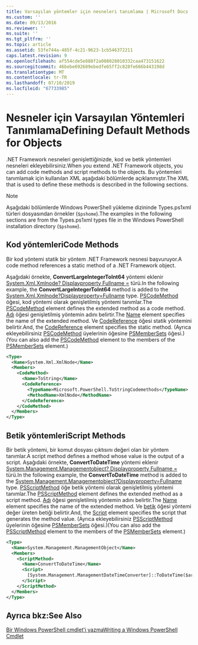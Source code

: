 ```yaml
---
title: Varsayılan yöntemler için nesneleri tanımlama | Microsoft Docs
ms.custom: ''
ms.date: 09/13/2016
ms.reviewer: ''
ms.suite: ''
ms.tgt_pltfrm: ''
ms.topic: article
ms.assetid: 53fe744a-485f-4c21-9623-1cb546372211
caps.latest.revision: 9
ms.openlocfilehash: af554cde5e888f2a008028010332caa473151622
ms.sourcegitcommit: 46bebe692689ebedfe65ff2c828fe666b443198d
ms.translationtype: MT
ms.contentlocale: tr-TR
ms.lasthandoff: 07/10/2019
ms.locfileid: "67733985"
---
```

# <a name="defining-default-methods-for-objects"></a><span data-ttu-id="4b78b-102">Nesneler için Varsayılan Yöntemleri Tanımlama</span><span class="sxs-lookup"><span data-stu-id="4b78b-102">Defining Default Methods for Objects</span></span>

<span data-ttu-id="4b78b-103">.NET Framework nesneleri genişlettiğinizde, kod ve betik yöntemleri nesneleri ekleyebilirsiniz.</span><span class="sxs-lookup"><span data-stu-id="4b78b-103">When you extend .NET Framework objects, you can add code methods and script methods to the objects.</span></span> <span data-ttu-id="4b78b-104">Bu yöntemleri tanımlamak için kullanılan XML aşağıdaki bölümlerde açıklanmıştır.</span><span class="sxs-lookup"><span data-stu-id="4b78b-104">The XML that is used to define these methods is described in the following sections.</span></span>

> [!NOTE]
> <span data-ttu-id="4b78b-105">Aşağıdaki bölümlerde Windows PowerShell yükleme dizininde Types.ps1xml türleri dosyasından örnekler (`$pshome`).</span><span class="sxs-lookup"><span data-stu-id="4b78b-105">The examples in the following sections are from the Types.ps1xml types file in the Windows PowerShell installation directory (`$pshome`).</span></span>

## <a name="code-methods"></a><span data-ttu-id="4b78b-106">Kod yöntemleri</span><span class="sxs-lookup"><span data-stu-id="4b78b-106">Code Methods</span></span>

<span data-ttu-id="4b78b-107">Bir kod yöntemi statik bir yöntem .NET Framework nesnesi başvuruyor.</span><span class="sxs-lookup"><span data-stu-id="4b78b-107">A code method references a static method of a .NET Framework object.</span></span>

<span data-ttu-id="4b78b-108">Aşağıdaki örnekte, **ConvertLargeIntegerToInt64** yöntemi eklenir [System.Xml.Xmlnode? Displayproperty Fullname =](/dotnet/api/System.Xml.XmlNode) türü.</span><span class="sxs-lookup"><span data-stu-id="4b78b-108">In the following example, the **ConvertLargeIntegerToInt64** method is added to the [System.Xml.Xmlnode?Displayproperty=Fullname](/dotnet/api/System.Xml.XmlNode) type.</span></span> <span data-ttu-id="4b78b-109">[PSCodeMethod](/dotnet/api/system.management.automation.pscodemethod) öğesi, kod yöntemi olarak genişletilmiş yöntemi tanımlar.</span><span class="sxs-lookup"><span data-stu-id="4b78b-109">The [PSCodeMethod](/dotnet/api/system.management.automation.pscodemethod) element defines the extended method as a code method.</span></span> <span data-ttu-id="4b78b-110">[Adı](/dotnet/api/system.management.automation.psmemberinfo.name?view=pscore-6.2.0#System_Management_Automation_PSMemberInfo_Name) öğesi genişletilmiş yöntemin adını belirtir.</span><span class="sxs-lookup"><span data-stu-id="4b78b-110">The [Name](/dotnet/api/system.management.automation.psmemberinfo.name?view=pscore-6.2.0#System_Management_Automation_PSMemberInfo_Name) element specifies the name of the extended method.</span></span> <span data-ttu-id="4b78b-111">Ve [CodeReference](/dotnet/api/system.management.automation.pscodemethod.codereference?view=pscore-6.2.0#System_Management_Automation_PSCodeMethod_CodeReference) öğesi statik yöntemini belirtir.</span><span class="sxs-lookup"><span data-stu-id="4b78b-111">And, the [CodeReference](/dotnet/api/system.management.automation.pscodemethod.codereference?view=pscore-6.2.0#System_Management_Automation_PSCodeMethod_CodeReference) element specifies the static method.</span></span> <span data-ttu-id="4b78b-112">(Ayrıca ekleyebilirsiniz [PSCodeMethod](/dotnet/api/system.management.automation.pscodemethod) üyelerinin öğesine [PSMemberSets](/dotnet/api/system.management.automation.psmemberset?view=pscore-6.2.0) öğesi.)</span><span class="sxs-lookup"><span data-stu-id="4b78b-112">(You can also add the [PSCodeMethod](/dotnet/api/system.management.automation.pscodemethod) element to the members of the [PSMemberSets](/dotnet/api/system.management.automation.psmemberset?view=pscore-6.2.0) element.)</span></span>

```xml
<Type>
  <Name>System.Xml.XmlNode</Name>
  <Members>
    <CodeMethod>
      <Name>ToString</Name>
      <CodeReference>
        <TypeName>Microsoft.PowerShell.ToStringCodemethods</TypeName>
        <MethodName>XmlNode</MethodName>
      </CodeReference>
    </CodeMethod>
  </Members>
</Type>
```

## <a name="script-methods"></a><span data-ttu-id="4b78b-113">Betik yöntemleri</span><span class="sxs-lookup"><span data-stu-id="4b78b-113">Script Methods</span></span>

<span data-ttu-id="4b78b-114">Bir betik yöntemi, bir komut dosyası çıktısını değeri olan bir yöntem tanımlar.</span><span class="sxs-lookup"><span data-stu-id="4b78b-114">A script method defines a method whose value is the output of a script.</span></span> <span data-ttu-id="4b78b-115">Aşağıdaki örnekte, **ConvertToDateTime** yöntemi eklenir [System.Management.Managementobject? Displayproperty Fullname =](/dotnet/api/System.Management.ManagementObject) türü.</span><span class="sxs-lookup"><span data-stu-id="4b78b-115">In the following example, the **ConvertToDateTime** method is added to the [System.Management.Managementobject?Displayproperty=Fullname](/dotnet/api/System.Management.ManagementObject) type.</span></span> <span data-ttu-id="4b78b-116">[PSScriptMethod](/dotnet/api/system.management.automation.psscriptmethod?view=pscore-6.2.0) öğe betik yöntemi olarak genişletilmiş yöntemi tanımlar.</span><span class="sxs-lookup"><span data-stu-id="4b78b-116">The [PSScriptMethod](/dotnet/api/system.management.automation.psscriptmethod?view=pscore-6.2.0) element defines the extended method as a script method.</span></span> <span data-ttu-id="4b78b-117">[Adı](/dotnet/api/system.management.automation.psmemberinfo.name?view=pscore-6.2.0#System_Management_Automation_PSMemberInfo_Name) öğesi genişletilmiş yöntemin adını belirtir.</span><span class="sxs-lookup"><span data-stu-id="4b78b-117">The [Name](/dotnet/api/system.management.automation.psmemberinfo.name?view=pscore-6.2.0#System_Management_Automation_PSMemberInfo_Name) element specifies the name of the extended method.</span></span> <span data-ttu-id="4b78b-118">Ve [betik](/dotnet/api/system.management.automation.psscriptmethod.script?view=pscore-6.2.0#System_Management_Automation_PSScriptMethod_Script) öğesi yöntemi değer üreten betiği belirtir.</span><span class="sxs-lookup"><span data-stu-id="4b78b-118">And, the [Script](/dotnet/api/system.management.automation.psscriptmethod.script?view=pscore-6.2.0#System_Management_Automation_PSScriptMethod_Script) element specifies the script that generates the method value.</span></span> <span data-ttu-id="4b78b-119">(Ayrıca ekleyebilirsiniz [PSScriptMethod](/dotnet/api/system.management.automation.psscriptmethod?view=pscore-6.2.0) üyelerinin öğesine [PSMemberSets](/dotnet/api/system.management.automation.psmemberset?view=pscore-6.2.0) öğesi.)</span><span class="sxs-lookup"><span data-stu-id="4b78b-119">(You can also add the [PSScriptMethod](/dotnet/api/system.management.automation.psscriptmethod?view=pscore-6.2.0) element to the members of the [PSMemberSets](/dotnet/api/system.management.automation.psmemberset?view=pscore-6.2.0) element.)</span></span>

```xml
<Type>
  <Name>System.Management.ManagementObject</Name>
  <Members>
    <ScriptMethod>
      <Name>ConvertToDateTime</Name>
      <Script>
        [System.Management.ManagementDateTimeConverter]::ToDateTime($args[0])
      </Script>
    </ScriptMethod>
  </Members>
</Type>
```

## <a name="see-also"></a><span data-ttu-id="4b78b-120">Ayrıca bkz:</span><span class="sxs-lookup"><span data-stu-id="4b78b-120">See Also</span></span>

[<span data-ttu-id="4b78b-121">Bir Windows PowerShell cmdlet'i yazma</span><span class="sxs-lookup"><span data-stu-id="4b78b-121">Writing a Windows PowerShell Cmdlet</span></span>](./writing-a-windows-powershell-cmdlet.md)

